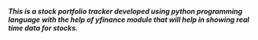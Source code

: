**_This is a stock portfolio tracker developed using python programming language with the help of yfinance module that will help in showing real time data for stocks._**
